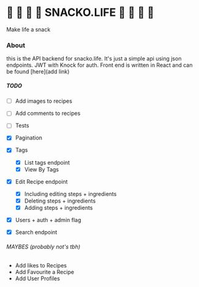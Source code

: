 # :hamburger: :pizza: :fried_shrimp: :fries: SNACKO.LIFE :fries: :fried_shrimp: :pizza: :hamburger:
Make life a snack

### About
this is the API backend for snacko.life. It's just a simple api using json endpoints. JWT with Knock for auth. Front end is written in React and can be found [here](add link)

##### TODO
* [ ] Add images to recipes
* [ ] Add comments to recipes
* [ ] Tests
* [x] Pagination
* [x] Tags 
    * [x] List tags endpoint
    * [x] View By Tags
* [x] Edit Recipe endpoint
    * [x] Including editing steps + ingredients
    * [x] Deleting steps + ingredients
    * [x] Adding steps + ingredients
* [x] Users + auth + admin flag
* [x] Search endpoint


###### MAYBES (probably not's tbh)
* Add likes to Recipes
* Add Favourite a Recipe 
* Add User Profiles

